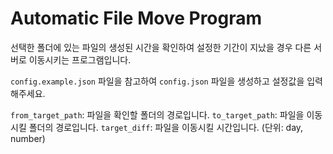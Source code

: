 # Automatic File Move Program

선택한 폴더에 있는 파일의 생성된 시간을 확인하여 설정한 기간이 지났을 경우 다른 서버로 이동시키는 프로그램입니다.

`config.example.json` 파일을 참고하여 `config.json` 파일을 생성하고 설정값을 입력해주세요.

`from_target_path`: 파일을 확인할 폴더의 경로입니다.
`to_target_path`: 파일을 이동시킬 폴더의 경로입니다.
`target_diff`: 파일을 이동시킬 시간입니다. (단위: day, number)
